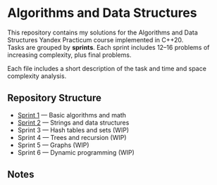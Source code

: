 # Algorithms and Data Structures

This repository contains my solutions for the Algorithms and Data Structures Yandex Practicum course implemented in C++20.  
Tasks are grouped by **sprints**. Each sprint includes 12–16 problems of increasing complexity, plus final problems.  
 
Each file includes a short description of the task and time and space complexity analysis.

## Repository Structure

- [Sprint 1](./sprint1/README.md) — Basic algorithms and math  
- [Sprint 2](./sprint2/README.md) — Strings and data structures  
- Sprint 3 — Hash tables and sets (WIP)  
- Sprint 4 — Trees and recursion (WIP)  
- Sprint 5 — Graphs (WIP)  
- Sprint 6 — Dynamic programming (WIP)

## Notes

